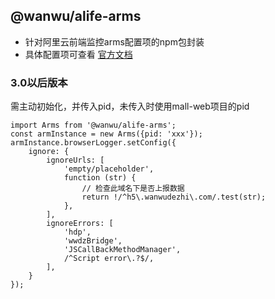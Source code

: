 ## @wanwu/alife-arms

- 针对阿里云前端监控arms配置项的npm包封装
- 具体配置项可查看 [官方文档](https://help.aliyun.com/document_detail/58655.html?spm=a2c4g.11186623.6.668.56643ddfXiIKwQ)

### 3.0以后版本
需主动初始化，并传入pid，未传入时使用mall-web项目的pid
```
import Arms from '@wanwu/alife-arms';
const armInstance = new Arms({pid: 'xxx'});
armInstance.browserLogger.setConfig({
    ignore: {
        ignoreUrls: [
            'empty/placeholder',
            function (str) {
                // 检查此域名下是否上报数据
                return !/^h5\.wanwudezhi\.com/.test(str);
            },
        ],
        ignoreErrors: [
            'hdp',
            'wwdzBridge',
            'JSCallBackMethodManager',
            /^Script error\.?$/,
        ],
    }
});
```

